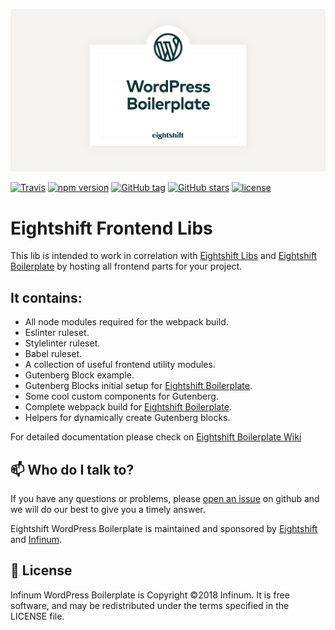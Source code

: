 <p align="center">
  <img alt="Eightshift Frontend Libs" src="package/logo.svg"/>
</p>

[![Travis](https://img.shields.io/travis/infinum/eightshift-frontend-libs.svg?style=for-the-badge)](https://github.com/infinum/eightshift-frontend-libs)
[![npm version](https://img.shields.io/npm/v/@eightshift/frontend-libs.svg?style=for-the-badge)](https://www.npmjs.com/package/create-wp-theme)
[![GitHub tag](https://img.shields.io/github/tag/infinum/eightshift-frontend-libs.svg?style=for-the-badge)](https://github.com/infinum/eightshift-frontend-libs)
[![GitHub stars](https://img.shields.io/github/stars/infinum/eightshift-frontend-libs.svg?style=for-the-badge&label=Stars)](https://github.com/infinum/eightshift-frontend-libs/)
[![license](https://img.shields.io/github/license/infinum/eightshift-frontend-libs.svg?style=for-the-badge)](https://github.com/infinum/eightshift-frontend-libs)

# Eightshift Frontend Libs

This lib is intended to work in correlation with [Eightshift Libs](https://github.com/infinum/eightshift-libs/) and [Eightshift Boilerplate](https://github.com/infinum/eightshift-boilerplate) by hosting all frontend parts for your project.
 
## It contains:
- All node modules required for the webpack build.
- Eslinter ruleset.
- Stylelinter ruleset.
- Babel ruleset.
- A collection of useful frontend utility modules.
- Gutenberg Block example.
- Gutenberg Blocks initial setup for [Eightshift Boilerplate](https://github.com/infinum/eightshift-boilerplate).
- Some cool custom components for Gutenberg.
- Complete webpack build for [Eightshift Boilerplate](https://github.com/infinum/eightshift-boilerplate).
- Helpers for dynamically create Gutenberg blocks.

For detailed documentation please check on [Eightshift Boilerplate Wiki](https://github.com/infinum/eightshift-boilerplate/wiki)


## :mailbox: Who do I talk to?

If you have any questions or problems, please [open an issue](https://github.com/infinum/eightshift-boilerplate/issues) on github and we will do our best to give you a timely answer.

Eightshift WordPress Boilerplate is maintained and sponsored by
[Eightshift](https://eightshift.com) and [Infinum](https://infinum.co).

## :scroll: License

Infinum WordPress Boilerplate is Copyright ©2018 Infinum. It is free software, and may be redistributed under the terms specified in the LICENSE file.
